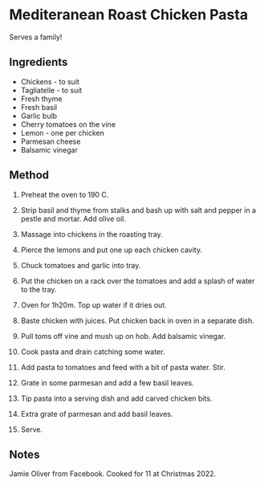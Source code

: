 # Mediteranean Roast Chicken Pasta

Serves a family!

## Ingredients

- Chickens - to suit
- Tagliatelle - to suit
- Fresh thyme
- Fresh basil
- Garlic bulb
- Cherry tomatoes on the vine
- Lemon - one per chicken
- Parmesan cheese
- Balsamic vinegar

## Method

1. Preheat the oven to 190 C.

1. Strip basil and thyme from stalks and bash up with salt and pepper in a pestle and mortar. Add olive oil.

1. Massage into chickens in the roasting tray.

1. Pierce the lemons and put one up each chicken cavity.

1. Chuck tomatoes and garlic into tray.

1. Put the chicken on a rack over the tomatoes and add a splash of water to the tray.

1. Oven for 1h20m. Top up water if it dries out.

1. Baste chicken with juices.  Put chicken back in oven in a separate dish.

1. Pull toms off vine and mush up on hob. Add balsamic vinegar.

1. Cook pasta and drain catching some water.

1. Add pasta to tomatoes and feed with a bit of pasta water. Stir.

1. Grate in some parmesan and add a few basil leaves.

1. Tip pasta into a serving dish and add carved chicken bits.

1. Extra grate of parmesan and add basil leaves.

1. Serve.

## Notes

Jamie Oliver from Facebook. Cooked for 11 at Christmas 2022.

